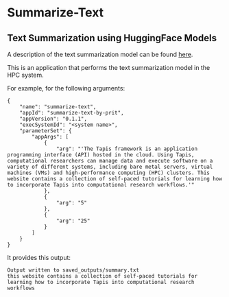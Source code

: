 # Summarize-Text
## Text Summarization using HuggingFace Models
A description of the text summarization model can be found [here](https://huggingface.co/docs/transformers/tasks/summarization).

This is an application that performs the text summarization model in the HPC system.

For example, for the following arguments:
```
{
    "name": "summarize-text",
    "appId": "summarize-text-by-prit",
    "appVersion": "0.1.1",
    "execSystemId": "<system name>",
    "parameterSet": {
        "appArgs": [
            {
                "arg": "'The Tapis framework is an application programming interface (API) hosted in the cloud. Using Tapis, computational researchers can manage data and execute software on a variety of different systems, including bare metal servers, virtual machines (VMs) and high-performance computing (HPC) clusters. This website contains a collection of self-paced tutorials for learning how to incorporate Tapis into computational research workflows.'"
            },
            {
                "arg": "5"
            },
            {
                "arg": "25"
            }
        ]
    }
}
```

It provides this output:
```
Output written to saved_outputs/summary.txt
this website contains a collection of self-paced tutorials for learning how to incorporate Tapis into computational research workflows
```
